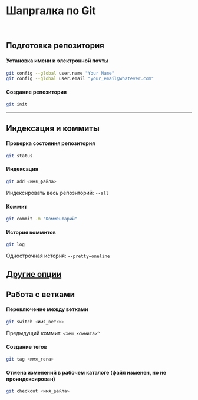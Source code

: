# Шапргалка по Git

<br />

## Подготовка репозитория

#### Установка имени и электронной почты
```bash
git config --global user.name "Your Name"
git config --global user.email "your_email@whatever.com"
```
#### Создание репозитория
```bash
git init
```
---

## Индексация и коммиты

#### Проверка состояния репозитория
```bash
git status
```

#### Индексация
```bash
git add <имя_файла>
```
Индексировать весь репозиторий: `--all`

#### Коммит
```bash
git commit -m "Комментарий"
```

#### История коммитов
```bash
git log
```
Однострочная история: `--pretty=oneline`

[Другие опции](https://git-scm.com/docs/git-log)
---

## Работа с ветками

#### Переключение между ветками
```bash
git switch <имя_ветки>
```
Предыдущий коммит: `<хеш_коммита>^`

#### Создание тегов
```bash
git tag <имя_тега>
```

#### Отмена изменений в рабочем каталоге (файл изменен, но не проиндексирован)
```bash
git checkout <имя_файла>
```
